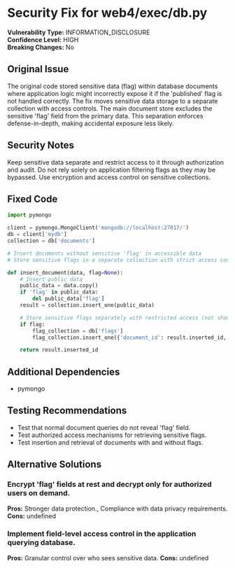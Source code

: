 # Security Fix for web4/exec/db.py

**Vulnerability Type:** INFORMATION_DISCLOSURE  
**Confidence Level:** HIGH  
**Breaking Changes:** No

## Original Issue
The original code stored sensitive data (flag) within database documents where application logic might incorrectly expose it if the 'published' flag is not handled correctly. The fix moves sensitive data storage to a separate collection with access controls. The main document store excludes the sensitive 'flag' field from the primary data. This separation enforces defense-in-depth, making accidental exposure less likely.

## Security Notes
Keep sensitive data separate and restrict access to it through authorization and audit. Do not rely solely on application filtering flags as they may be bypassed. Use encryption and access control on sensitive collections.

## Fixed Code
```py
import pymongo

client = pymongo.MongoClient('mongodb://localhost:27017/')
db = client['mydb']
collection = db['documents']

# Insert documents without sensitive 'flag' in accessible data
# Store sensitive flags in a separate collection with strict access controls

def insert_document(data, flag=None):
    # Insert public data
    public_data = data.copy()
    if 'flag' in public_data:
        del public_data['flag']
    result = collection.insert_one(public_data)

    # Store sensitive flags separately with restricted access (not shown here)
    if flag:
        flag_collection = db['flags']
        flag_collection.insert_one({'document_id': result.inserted_id, 'flag': flag})

    return result.inserted_id

```

## Additional Dependencies
- pymongo

## Testing Recommendations
- Test that normal document queries do not reveal 'flag' field.
- Test authorized access mechanisms for retrieving sensitive flags.
- Test insertion and retrieval of documents with and without flags.

## Alternative Solutions

### Encrypt 'flag' fields at rest and decrypt only for authorized users on demand.
**Pros:** Stronger data protection., Compliance with data privacy requirements.
**Cons:** undefined

### Implement field-level access control in the application querying database.
**Pros:** Granular control over who sees sensitive data.
**Cons:** undefined

